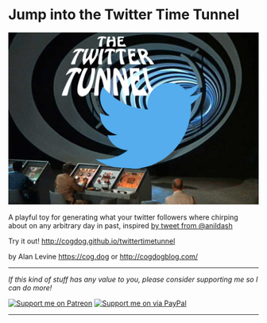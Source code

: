 # Jump into the Twitter Time Tunnel

![](docs/background.jpg "Enter the Twitter Time Tunnel")

A playful toy for generating what your twitter followers where chirping about on any arbitrary day in past, inspired [by tweet from @anildash](https://twitter.com/anildash/status/1481293970135212037)

Try it out! http://cogdog.github.io/twittertimetunnel


by Alan Levine https://cog.dog or http://cogdogblog.com/

-----
*If this kind of stuff has any value to you, please consider supporting me so I can do more!*

[![Support me on Patreon](http://cogdog.github.io/images/badge-patreon.png)](https://patreon.com/cogdog) [![Support me on via PayPal](http://cogdog.github.io/images/badge-paypal.png)](https://paypal.me/cogdog)

----- 

